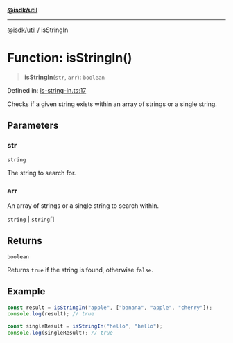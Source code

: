 [**@isdk/util**](../README.md)

***

[@isdk/util](../globals.md) / isStringIn

# Function: isStringIn()

> **isStringIn**(`str`, `arr`): `boolean`

Defined in: [is-string-in.ts:17](https://github.com/isdk/util.js/blob/d57e048e4f751b04d987b4327c0ccab1379da1c3/src/is-string-in.ts#L17)

Checks if a given string exists within an array of strings or a single string.

## Parameters

### str

`string`

The string to search for.

### arr

An array of strings or a single string to search within.

`string` | `string`[]

## Returns

`boolean`

Returns `true` if the string is found, otherwise `false`.

## Example

```typescript
const result = isStringIn("apple", ["banana", "apple", "cherry"]);
console.log(result); // true

const singleResult = isStringIn("hello", "hello");
console.log(singleResult); // true
```
